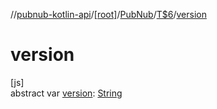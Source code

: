 //[pubnub-kotlin-api](../../../../index.md)/[[root]](../../index.md)/[PubNub](../index.md)/[T$6](index.md)/[version](version.md)

# version

[js]\
abstract var [version](version.md): [String](https://kotlinlang.org/api/latest/jvm/stdlib/kotlin/-string/index.html)

